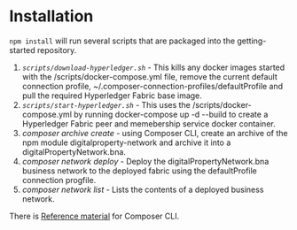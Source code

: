# Installation

`npm install` will run several scripts that are packaged into the getting-started repository.

1. *`scripts/download-hyperledger.sh`* - This kills any docker images started with the /scripts/docker-compose.yml file, remove the current default connection profile, ~/.composer-connection-profiles/defaultProfile and pull the required Hyperledger Fabric base image.
2. *`scripts/start-hyperledger.sh`* - This uses the /scripts/docker-compose.yml by running docker-compose up -d --build to create a Hyperledger Fabric peer and memebership service docker container.
3. *composer archive create* - using Composer CLI, create an archive of the npm module digitalproperty-network and archive it into a digitalPropertyNetwork.bna.
4. *composer network deploy* - Deploy the digitalPropertyNetwork.bna business network to the deployed fabric using the defaultProfile connection progfile.
5. *composer network list* - Lists the contents of a deployed business network.

There is [Reference material](https://fabric-composer.github.io/reference/commands.html) for Composer CLI.

